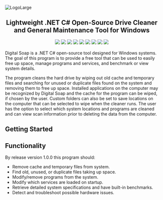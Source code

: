 ![LogoLarge](https://github.com/STOL4S/Digital-Soap/assets/138336394/3f48d5e1-4836-4264-80a7-c07389cc417a)
<h2 align="center">
  Lightweight .NET C# Open-Source Drive Cleaner and General Maintenance Tool for Windows
</h2>

<div align="center">
<img src="https://img.shields.io/badge/Visual%20Studio-2022-8A2BE2?logo=visualstudio"/>
<img src="https://img.shields.io/badge/.NET%208.0-C%23-239120"/>
<img src="https://img.shields.io/badge/License-GPLv3-blue.svg"/>
<img src="https://img.shields.io/github/v/tag/STOL4S/Digital-Soap?label=Release&color=4DC81F"/>
<img src="https://img.shields.io/github/downloads/STOL4S/Digital-Soap/total?label=Downloads"/>
<img src="https://img.shields.io/github/commit-activity/m/STOL4S/Digital-Soap?label=Commits"/>
<img src="https://img.shields.io/github/issues-raw/STOL4S/Digital-Soap?label=Open%20Issues"/>
<img src="https://img.shields.io/github/languages/code-size/STOL4S/Digital-Soap?label=Project%20Size"/>
<img src="https://img.shields.io/badge/GitHub-STOLAS-8A2BE2?logo=github"/>
</div>  

<br/>
Digital Soap is a .NET C# open-source tool designed for Windows systems. The goal of this program is to provide a free tool that can be used to easily free up space, manage programs and services, and benchmark or view system details.  

The program cleans the hard drive by wiping out old cache and temporary files and searching for unused or duplicate files found on the system and removing them to free up space. Installed applications on the computer may be recognized by Digital Soap and the cache for the program can be wiped, if chosen by the user. Custom folders can also be set to save locations on the computer that can be selected to wipe when the cleaner runs. The user has the option to select which system locations and programs are cleaned and can view scan information prior to deleting the data from the computer.

## Getting Started

## Functionality
By release version 1.0.0 this program should:
- Remove cache and temporary files from system.
- Find old, unused, or duplicate files taking up space.
- Modify/remove programs from the system.
- Modify which services are loaded on startup.
- Retrieve detailed system specifications and have built-in benchmarks.
- Detect and troubleshoot possible hardware issues.
